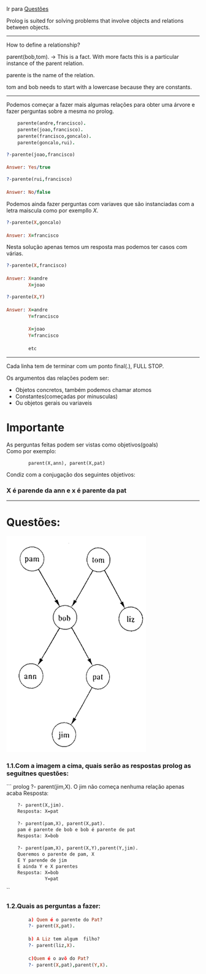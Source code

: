 Ir para <a href="#questoes">Questões</a>

Prolog is suited for solving problems that involve objects and relations between objects.

---
How to define a relationship?

parent(bob,tom). -> This is a fact. With more facts this is a particular instance of the parent relation.

parente is the name of the relation.

tom and bob needs to start with a lowercase because they are constants.

---
Podemos começar a fazer mais algumas relações para obter uma árvore e fazer perguntas sobre a mesma no prolog.

``` prolog
    parente(andre,francisco).
    parente(joao,francisco).
    parente(francisco,goncalo).
    parente(goncalo,rui).
```

``` prolog
?-parente(joao,francisco)

Answer: Yes/true
```

``` prolog
?-parente(rui,francisco)

Answer: No/false
```

Podemos ainda fazer perguntas com variaves que são instanciadas com a letra maiscula como por exempllo *X*.

``` prolog
?-parente(X,goncalo)

Answer: X=francisco
```

Nesta solução apenas temos um resposta mas podemos ter casos com várias.

``` prolog
?-parente(X,francisco)

Answer: X=andre
        X=joao
```

``` prolog
?-parente(X,Y)

Answer: X=andre
        Y=francisco

        X=joao
        Y=francisco

        etc
```

---
Cada linha tem de terminar com um ponto final(.), FULL STOP.

Os argumentos das relações podem ser:
<ul>
<li>Objetos concretos, também podemos chamar atomos</li>
<li>Constantes(começadas por minusculas)</li>
<li>Ou objetos gerais ou variaveis</li>
</ul>

# Importante
As perguntas feitas podem ser vistas como objetivos(goals)<br />
Como por exemplo:<br />
```
        parent(X,ann), parent(X,pat)
```
Condiz com a conjugação dos seguintes objetivos:
### X é parende da ann e x é parente da pat
---
<div id="questoes">
        <h1>Questões:</h1>
        <img src="./imgs/1.1.png" /><br />
        <h3>1.1.Com a imagem a cima, quais serão as respostas prolog as seguitnes questões:</h3>
``` prolog
        ?- parent(jim,X).
        O jim não começa nenhuma relação apenas acaba
        Resposta: 

        ?- parent(X,jim).
        Resposta: X=pat

        ?- parent(pam,X), parent(X,pat).
        pam é parente de bob e bob é parente de pat
        Resposta: X=bob

        ?- parent(pam,X), parent(X,Y),parent(Y,jim).
        Queremos o parente de pam, X
        E Y parende de jim
        E ainda Y e X parentes
        Resposta: X=bob
                  Y=pat
``
        <h3>1.2.Quais as perguntas a fazer:</h3>

``` prolog
        a) Quem é o parente do Pat?
        ?- parent(X,pat).

        b) A Liz tem algum  filho?
        ?- parent(liz,X).

        c)Quem é o avô do Pat?
        ?- parent(X,pat),parent(Y,X).
```

</div>